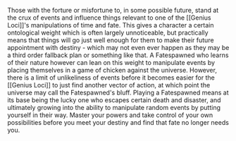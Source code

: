 Those with the forture or misfortune to, in some possible future, stand at the crux of events and influence things relevant to one of the [[Genius Loci]]'s manipulations of time and fate. This gives a character a certain ontological weight which is often largely unnoticeable, but practically means that things will go just well enough for them to make their future appointment with destiny - which may not even ever happen as they may be a third order fallback plan or something like that. A Fatespawned who learns of their nature however can lean on this weight to manipulate events by placing themselves in a game of chicken against the universe. However, there is a limit of unlikeliness of events before it becomes easier for the [[Genius Loci]] to just find another vector of action, at which point the universe may call the Fatespawned's bluff. Playing a Fatespawned means at its base being the lucky one who escapes certain death and disaster, and ultimately growing into the ability to manipulate random events by putting yourself in their way. Master your powers and take control of your own possibilities before you meet your destiny and find that fate no longer needs you.